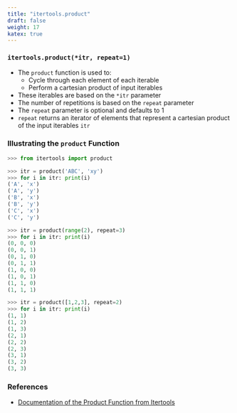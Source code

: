 ```yaml
---
title: "itertools.product"
draft: false
weight: 17
katex: true
---
```


### `itertools.product(*itr, repeat=1)`
- The `product` function is used to:
	- Cycle through each element of each iterable
	- Perform a cartesian product of input iterables
- These iterables are based on the `*itr` parameter
- The number of repetitions is based on the `repeat` parameter
- The `repeat` parameter is optional and defaults to $1$
- `repeat` returns an iterator of elements that represent a cartesian product of the input iterables `itr`

### Illustrating the `product` Function

```python
>>> from itertools import product

>>> itr = product('ABC', 'xy')
>>> for i in itr: print(i)
('A', 'x')
('A', 'y')
('B', 'x')
('B', 'y')
('C', 'x')
('C', 'y')

>>> itr = product(range(2), repeat=3)
>>> for i in itr: print(i)
(0, 0, 0)
(0, 0, 1)
(0, 1, 0)
(0, 1, 1)
(1, 0, 0)
(1, 0, 1)
(1, 1, 0)
(1, 1, 1)

>>> itr = product([1,2,3], repeat=2)
>>> for i in itr: print(i)
(1, 1)
(1, 2)
(1, 3)
(2, 1)
(2, 2)
(2, 3)
(3, 1)
(3, 2)
(3, 3)
```

### References
- [Documentation of the Product Function from Itertools](https://docs.python.org/3/library/itertools.html#itertools.product)
